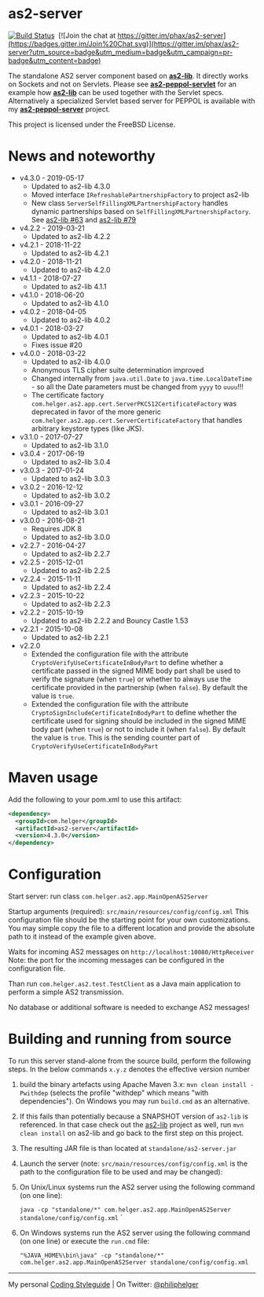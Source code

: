 # as2-server

[![Build Status](https://travis-ci.org/phax/as2-server.svg?branch=master)](https://travis-ci.org/phax/as2-server)
﻿
[![Join the chat at https://gitter.im/phax/as2-server](https://badges.gitter.im/Join%20Chat.svg)](https://gitter.im/phax/as2-server?utm_source=badge&utm_medium=badge&utm_campaign=pr-badge&utm_content=badge)

The standalone AS2 server component based on **[as2-lib](https://github.com/phax/as2-lib)**.
It directly works on Sockets and not on Servlets. Please see **[as2-peppol-servlet](https://github.com/phax/as2-peppol-servlet)** for an example how **[as2-lib](https://github.com/phax/as2-lib)** can be used together with the Servlet specs.
Alternatively a specialized Servlet based server for PEPPOL is available with my **[as2-peppol-server](https://github.com/phax/as2-peppol-server)** project.

This project is licensed under the FreeBSD License.

# News and noteworthy

* v4.3.0 - 2019-05-17
    * Updated to as2-lib 4.3.0
    * Moved interface `IRefreshablePartnershipFactory` to project as2-lib
    * New class `ServerSelfFillingXMLPartnershipFactory` handles dynamic partnerships based on `SelfFillingXMLPartnershipFactory`. See [as2-lib #63](https://github.com/phax/as2-lib/issues/63) and [as2-lib #79](https://github.com/phax/as2-lib/issues/79) 
* v4.2.2 - 2019-03-21
    * Updated to as2-lib 4.2.2
* v4.2.1 - 2018-11-22
    * Updated to as2-lib 4.2.1
* v4.2.0 - 2018-11-21
    * Updated to as2-lib 4.2.0
* v4.1.1 - 2018-07-27
    * Updated to as2-lib 4.1.1
* v4.1.0 - 2018-06-20
    * Updated to as2-lib 4.1.0
* v4.0.2 - 2018-04-05
    * Updated to as2-lib 4.0.2
* v4.0.1 - 2018-03-27
    * Updated to as2-lib 4.0.1
    * Fixes issue #20
* v4.0.0 - 2018-03-22
    * Updated to as2-lib 4.0.0
    * Anonymous TLS cipher suite determination improved
    * Changed internally from `java.util.Date` to `java.time.LocalDateTime` - so all the Date parameters must be changed from `yyyy` to `uuuu`!!! 
    * The certificate factory `com.helger.as2.app.cert.ServerPKCS12CertificateFactory` was deprecated in favor of the more generic `com.helger.as2.app.cert.ServerCertificateFactory` that handles arbitrary keystore types (like JKS).
* v3.1.0 - 2017-07-27
    * Updated to as2-lib 3.1.0
* v3.0.4 - 2017-06-19
    * Updated to as2-lib 3.0.4
* v3.0.3 - 2017-01-24
    * Updated to as2-lib 3.0.3
* v3.0.2 - 2016-12-12
    * Updated to as2-lib 3.0.2
* v3.0.1 - 2016-09-27
    * Updated to as2-lib 3.0.1
* v3.0.0 - 2016-08-21
    * Requires JDK 8
    * Updated to as2-lib 3.0.0
* v2.2.7 - 2016-04-27
    * Updated to as2-lib 2.2.7
* v2.2.5 - 2015-12-01
    * Updated to as2-lib 2.2.5
* v2.2.4 - 2015-11-11
    * Updated to as2-lib 2.2.4
* v2.2.3 - 2015-10-22
    * Updated to as2-lib 2.2.3
* v2.2.2 - 2015-10-19
    * Updated to as2-lib 2.2.2 and Bouncy Castle 1.53
* v2.2.1 - 2015-10-08
    * Updated to as2-lib 2.2.1
* v2.2.0
    * Extended the configuration file with the attribute `CryptoVerifyUseCertificateInBodyPart` to define whether a certificate passed in the signed MIME body part shall be used to verify the signature (when `true`) or whether to always use the certificate provided in the partnership (when `false`). By default the value is `true`.
    * Extended the configuration file with the attribute `CryptoSignIncludeCertificateInBodyPart` to define whether the certificate used for signing should be included in the signed MIME body part (when `true`) or not to include it (when `false`). By default the value is `true`. This is the sending counter part of `CryptoVerifyUseCertificateInBodyPart`

# Maven usage

Add the following to your pom.xml to use this artifact:

```xml
<dependency>
  <groupId>com.helger</groupId>
  <artifactId>as2-server</artifactId>
  <version>4.3.0</version>
</dependency>
```

# Configuration
Start server: run class `com.helger.as2.app.MainOpenAS2Server`

Startup arguments (required): `src/main/resources/config/config.xml`
This configuration file should be the starting point for your own customizations. You may simple copy the file to a different location and provide the absolute path to it instead of the example given above. 

Waits for incoming AS2 messages on `http://localhost:10080/HttpReceiver`
Note: the port for the incoming messages can be configured in the configuration file.

Than run `com.helger.as2.test.TestClient` as a Java main application to perform a simple AS2 transmission.

No database or additional software is needed to exchange AS2 messages!

# Building and running from source
To run this server stand-alone from the source build, perform the following steps.
In the below commands `x.y.z` denotes the effective version number

1. build the binary artefacts using Apache Maven 3.x: `mvn clean install -Pwithdep` (selects the profile "withdep" which means "with dependencies"). On Windows you may run `build.cmd` as an alternative.
  1. If this fails than potentially because a SNAPSHOT version of `as2-lib` is referenced. In that case check out the [as2-lib](https://github.com/phax/as2-lib/) project as well, run `mvn clean install` on as2-lib and go back to the first step on this project. 
2. The resulting JAR file is than located at `standalone/as2-server.jar`
3. Launch the server (note: `src/main/resources/config/config.xml` is the path to the configuration file to be used and may be changed): 
  1. On Unix/Linux systems run the AS2 server using the following command (on one line):
  
     `java -cp "standalone/*" com.helger.as2.app.MainOpenAS2Server standalone/config/config.xml`
`
  2. On Windows systems run the AS2 server using the following command (on one line) or execute the `run.cmd` file:
  
     `"%JAVA_HOME%\bin\java" -cp "standalone/*" com.helger.as2.app.MainOpenAS2Server standalone/config/config.xml`

---

My personal [Coding Styleguide](https://github.com/phax/meta/blob/master/CodingStyleguide.md) |
On Twitter: <a href="https://twitter.com/philiphelger">@philiphelger</a>
